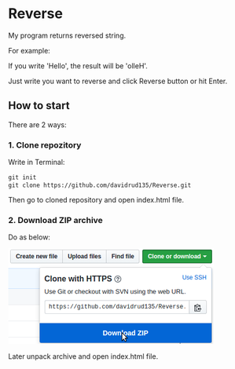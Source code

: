 # Reverse
My program returns reversed string.

For example:

If you write 'Hello', the result will be 'olleH'.

Just write you want to reverse and click Reverse button or hit Enter.

## How to start
There are 2 ways:
 ### 1. Clone repozitory
Write in Terminal:
```
git init
git clone https://github.com/davidrud135/Reverse.git
```
Then go to cloned repository and open index.html file.

 ### 2. Download ZIP archive
Do as below:

![Image alt](https://github.com/davidrud135/Reverse/blob/develop/zip.png)

Later unpack archive and open index.html file.
